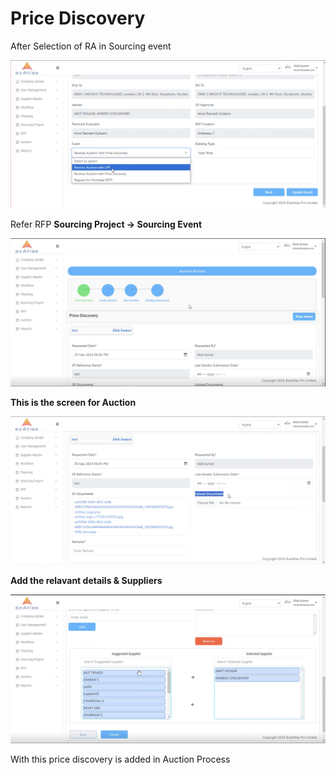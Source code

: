 # Price Discovery

After Selection of RA in Sourcing event 


![alt text](image.png)

Refer RFP **Sourcing Project -> Sourcing Event**


![alt text](image-1.png)

**This is the screen for Auction**

![alt text](image-2.png)

**Add the relavant details & Suppliers**

![alt text](image-3.png)

With this price discovery is added in Auction Process